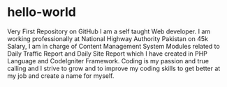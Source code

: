 # hello-world
Very First Repository on GitHub
I am a self taught Web developer. I am working professionally at National Highway Authority Pakistan on 45k Salary, I am in charge of Content Management System Modules related to Daily Traffic Report and Daily Site Report which I have created in PHP Language and CodeIgniter Framework. Coding is my passion and true calling and I strive to grow and to improve my coding skills to get better at my job and create a name for myself.

